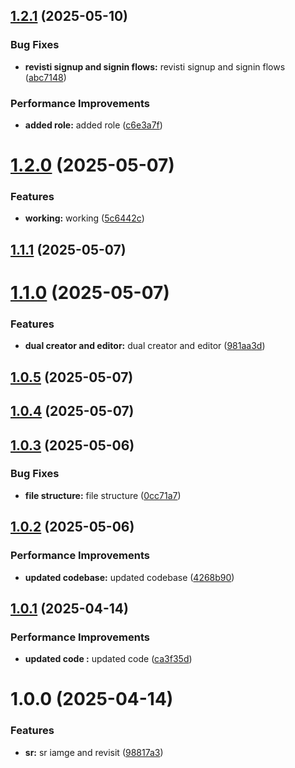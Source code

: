 ## [1.2.1](https://github.com/leocodeio-spectral/spectral-um/compare/v1.2.0...v1.2.1) (2025-05-10)


### Bug Fixes

* **revisti signup and signin flows:** revisti signup and signin flows ([abc7148](https://github.com/leocodeio-spectral/spectral-um/commit/abc714879c23429fff601873e2aee3c41ab26edc))


### Performance Improvements

* **added role:** added role ([c6e3a7f](https://github.com/leocodeio-spectral/spectral-um/commit/c6e3a7fc4d22204bb22efdf9a8e48e732e24f081))

# [1.2.0](https://github.com/leocodeio-spectral/spectral-um/compare/v1.1.1...v1.2.0) (2025-05-07)


### Features

* **working:** working ([5c6442c](https://github.com/leocodeio-spectral/spectral-um/commit/5c6442c04e377b35f93b743c7b83007a66d3f6bc))

## [1.1.1](https://github.com/leocodeio-spectral/spectral-um/compare/v1.1.0...v1.1.1) (2025-05-07)

# [1.1.0](https://github.com/leocodeio-spectral/spectral-um/compare/v1.0.5...v1.1.0) (2025-05-07)


### Features

* **dual creator and editor:** dual creator and editor ([981aa3d](https://github.com/leocodeio-spectral/spectral-um/commit/981aa3db748907f5ff880ca0c4e991e4c1f7f6a1))

## [1.0.5](https://github.com/leocodeio-spectral/spectral-um/compare/v1.0.4...v1.0.5) (2025-05-07)

## [1.0.4](https://github.com/leocodeio-spectral/spectral-um/compare/v1.0.3...v1.0.4) (2025-05-07)

## [1.0.3](https://github.com/leocodeio-spectral/spectral-um/compare/v1.0.2...v1.0.3) (2025-05-06)


### Bug Fixes

* **file structure:** file structure ([0cc71a7](https://github.com/leocodeio-spectral/spectral-um/commit/0cc71a7f0a5aa62a4b07205e171b54b5e43abee4))

## [1.0.2](https://github.com/leocodeio-spectral/spectral-um/compare/v1.0.1...v1.0.2) (2025-05-06)


### Performance Improvements

* **updated codebase:** updated codebase ([4268b90](https://github.com/leocodeio-spectral/spectral-um/commit/4268b900d75b5dab8983c90e286eb1eabcdbfd00))

## [1.0.1](https://github.com/leocodeio-spectral/spectral-um/compare/v1.0.0...v1.0.1) (2025-04-14)


### Performance Improvements

* **updated code :** updated code ([ca3f35d](https://github.com/leocodeio-spectral/spectral-um/commit/ca3f35d49ec9c5cd039637516b7565ba27c72e48))

# 1.0.0 (2025-04-14)


### Features

* **sr:** sr iamge and revisit ([98817a3](https://github.com/leocodeio-spectral/spectral-um/commit/98817a3af9004605f2171bba8891ef2b540df5e2))
